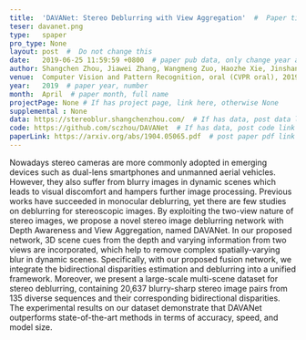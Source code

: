 ```yaml
---
title:  'DAVANet: Stereo Deblurring with View Aggregation'  #  Paper title, covered by ''
teser: davanet.png
type:   spaper
pro_type: None
layout: post  #  Do not change this
date:   2019-06-25 11:59:59 +0800  # paper pub data, only change year and month according to this format
author: Shangchen Zhou, Jiawei Zhang, Wangmeng Zuo, Haozhe Xie, Jinshan Pan, Jimmy S. Ren  # authors information
venue:  Computer Vision and Pattern Recognition, oral (CVPR oral), 2019
year:   2019  # paper year, number
month:  April  # paper month, full name
projectPage: None # If has project page, link here, otherwise None
supplemental : None
data: https://stereoblur.shangchenzhou.com/  # If has data, post data link here, otherwise None
code: https://github.com/sczhou/DAVANet  # If has data, post code link here, otherwise None
paperLink: https://arxiv.org/abs/1904.05065.pdf  # post paper pdf link here
---
```


Nowadays stereo cameras are more commonly adopted in emerging devices such as dual-lens smartphones and unmanned aerial vehicles. However, they also suffer from blurry images in dynamic scenes which leads to visual discomfort and hampers further image processing. Previous works have succeeded in monocular deblurring, yet there are few studies on deblurring for stereoscopic images. By exploiting the two-view nature of stereo images, we propose a novel stereo image deblurring network with Depth Awareness and View Aggregation, named DAVANet. In our proposed network, 3D scene cues from the depth and varying information from two views are incorporated, which help to remove complex spatially-varying blur in dynamic scenes. Specifically, with our proposed fusion network, we integrate the bidirectional disparities estimation and deblurring into a unified framework. Moreover, we present a large-scale multi-scene dataset for stereo deblurring, containing 20,637 blurry-sharp stereo image pairs from 135 diverse sequences and their corresponding bidirectional disparities. The experimental results on our dataset demonstrate that DAVANet outperforms state-of-the-art methods in terms of accuracy, speed, and model size.